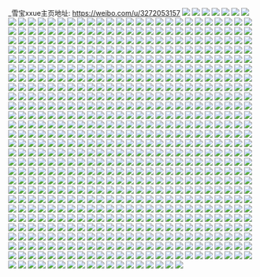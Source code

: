 _雪宝xxue主页地址: https://weibo.com/u/3272053157 
![](https://wx4.sinaimg.cn/mw2000/c30791a5ly1h94uqytn49j22c0340b2a.jpg) 
![](https://wx4.sinaimg.cn/mw2000/c30791a5ly1h94uqzfwcej22c0340e81.jpg) 
![](https://wx4.sinaimg.cn/mw2000/c30791a5ly1h94ur0p6w3j22c0340u0y.jpg) 
![](https://wx4.sinaimg.cn/mw2000/c30791a5ly1h94uqzxm3xj22c03407wh.jpg) 
![](https://wx4.sinaimg.cn/mw2000/c30791a5ly1h94uqy0wdqj22c0340u0y.jpg) 
![](https://wx4.sinaimg.cn/mw2000/c30791a5ly1h8qzaz8cfyj222m2pskjm.jpg) 
![](https://wx4.sinaimg.cn/mw2000/c30791a5ly1h8qzbc9osaj22092ztnpf.jpg) 
![](https://wx4.sinaimg.cn/mw2000/c30791a5ly1h8qzb6hbe7j21zu2yfu0z.jpg) 
![](https://wx4.sinaimg.cn/mw2000/c30791a5ly1h8qzb9iho9j21yk33z1l0.jpg) 
![](https://wx4.sinaimg.cn/mw2000/c30791a5ly1h8qzb1ferhj22352zaqv6.jpg) 
![](https://wx4.sinaimg.cn/mw2000/c30791a5ly1h8qzb37z0nj222m30zu0y.jpg) 
![](https://wx4.sinaimg.cn/mw2000/c30791a5ly1h81hujc845j216o1kw1kx.jpg) 
![](https://wx4.sinaimg.cn/mw2000/c30791a5ly1h81huzgu9qj22c03407wi.jpg) 
![](https://wx4.sinaimg.cn/mw2000/c30791a5ly1h81hv27e3cj23402c0b2a.jpg) 
![](https://wx4.sinaimg.cn/mw2000/c30791a5ly1h81hugq1sij22c02c0x6p.jpg) 
![](https://wx4.sinaimg.cn/mw2000/c30791a5ly1h6fkvyjr3mj21gl35sx6p.jpg) 
![](https://wx4.sinaimg.cn/mw2000/c30791a5ly1h6fkvz4ltuj20n00n03yx.jpg) 
![](https://wx4.sinaimg.cn/mw2000/c30791a5ly1h69zlx6tb5j20u01hcq5r.jpg) 
![](https://wx4.sinaimg.cn/mw2000/c30791a5ly1h5x5k26gq8j22c03404qp.jpg) 
![](https://wx4.sinaimg.cn/mw2000/c30791a5ly1h5x5k7e0ivj229o31o7wi.jpg) 
![](https://wx4.sinaimg.cn/mw2000/c30791a5ly1h5x5k03fkaj21tt1tt0ww.jpg) 
![](https://wx4.sinaimg.cn/mw2000/c30791a5ly1h5uu65g4vhj21sc2dsu0x.jpg) 
![](https://wx4.sinaimg.cn/mw2000/c30791a5ly1h5uu67hguoj21mt26eu0x.jpg) 
![](https://wx4.sinaimg.cn/mw2000/c30791a5ly1h5uu621odej20t50vegvx.jpg) 
![](https://wx4.sinaimg.cn/mw2000/c30791a5ly1h5uu77ygfuj22c033zhdu.jpg) 
![](https://wx4.sinaimg.cn/mw2000/c30791a5ly1h5uu7414n3j22c033z4qs.jpg) 
![](https://wx4.sinaimg.cn/mw2000/c30791a5ly1h5uu60ui4aj22c033z7wi.jpg) 
![](https://wx4.sinaimg.cn/mw2000/c30791a5ly1h5uu6sbkjij22c033x1ky.jpg) 
![](https://wx4.sinaimg.cn/mw2000/c30791a5ly1h5uu6arphij221c3171kz.jpg) 
![](https://wx4.sinaimg.cn/mw2000/c30791a5ly1h5sl3hw4ipj22c0340kjm.jpg) 
![](https://wx4.sinaimg.cn/mw2000/c30791a5ly1h5sl3epqvej20zk1begq6.jpg) 
![](https://wx4.sinaimg.cn/mw2000/c30791a5ly1h5sl3e9p7kj22c033zb2a.jpg) 
![](https://wx4.sinaimg.cn/mw2000/c30791a5ly1h5sl39gdw6j20zk1bethk.jpg) 
![](https://wx4.sinaimg.cn/mw2000/c30791a5ly1h5sl3iw08wj21r0278b29.jpg) 
![](https://wx4.sinaimg.cn/mw2000/c30791a5ly1h5mner5ifhj21hc0u04ap.jpg) 
![](https://wx4.sinaimg.cn/mw2000/c30791a5ly1h57gbs03laj20rk1czqhd.jpg) 
![](https://wx4.sinaimg.cn/mw2000/c30791a5ly1h4v05hn4gdj20vc15sgx5.jpg) 
![](https://wx4.sinaimg.cn/mw2000/c30791a5ly1h4v05h6epkj22c02c0x6p.jpg) 
![](https://wx4.sinaimg.cn/mw2000/c30791a5ly1h4v05flhvqj20xq0ti7af.jpg) 
![](https://wx4.sinaimg.cn/mw2000/c30791a5ly1h4n1z70o3uj22c0340e83.jpg) 
![](https://wx4.sinaimg.cn/mw2000/c30791a5gy1h414uhiwb3j22c033xqv6.jpg) 
![](https://wx4.sinaimg.cn/mw2000/c30791a5gy1h414urwk0aj22c033ze83.jpg) 
![](https://wx4.sinaimg.cn/mw2000/c30791a5gy1h414utl4f0j22by3407wi.jpg) 
![](https://wx4.sinaimg.cn/mw2000/c30791a5gy1h414uvfehbj22by3401kz.jpg) 
![](https://wx4.sinaimg.cn/mw2000/c30791a5gy1h414ux3y4bj22bu2q1npd.jpg) 
![](https://wx4.sinaimg.cn/mw2000/c30791a5gy1h414uy45m6j22bu2oiqv5.jpg) 
![](https://wx4.sinaimg.cn/mw2000/c30791a5gy1h40im10djlj20vc15sqjm.jpg) 
![](https://wx4.sinaimg.cn/mw2000/c30791a5gy1h40im0208gj20vc15swvt.jpg) 
![](https://wx4.sinaimg.cn/mw2000/c30791a5gy1h40im23ov9j20vc15swx9.jpg) 
![](https://wx4.sinaimg.cn/mw2000/c30791a5gy1h40im36owej20vc15snds.jpg) 
![](https://wx4.sinaimg.cn/mw2000/c30791a5gy1h3zxbtvvyej229i30oe82.jpg) 
![](https://wx4.sinaimg.cn/mw2000/c30791a5gy1h3zxbwn843j21xt2l3x6p.jpg) 
![](https://wx4.sinaimg.cn/mw2000/c30791a5gy1h3zxbzwsbsj222a2r14qq.jpg) 
![](https://wx4.sinaimg.cn/mw2000/c30791a5gy1h3zxc3wj9hj224c30s4qq.jpg) 
![](https://wx4.sinaimg.cn/mw2000/c30791a5gy1h3zxc6sg1cj22c033zu0x.jpg) 
![](https://wx4.sinaimg.cn/mw2000/c30791a5gy1h3zxbohr2qj21ya2zdqv5.jpg) 
![](https://wx4.sinaimg.cn/mw2000/c30791a5gy1h3zxca4ru3j21v92q6npd.jpg) 
![](https://wx4.sinaimg.cn/mw2000/c30791a5ly1h3ntc7n5tzj20tz1cj79n.jpg) 
![](https://wx4.sinaimg.cn/mw2000/c30791a5ly1h3em2pwtu0j22c02c01ky.jpg) 
![](https://wx4.sinaimg.cn/mw2000/c30791a5ly1h3em2ooqecj2278278kjl.jpg) 
![](https://wx4.sinaimg.cn/mw2000/c30791a5ly1h3em2a5pwcj22c02c0hdu.jpg) 
![](https://wx4.sinaimg.cn/mw2000/c30791a5ly1h3em26myitj22c033zu0z.jpg) 
![](https://wx4.sinaimg.cn/mw2000/c30791a5ly1h3em2efrskj22c03407wk.jpg) 
![](https://wx4.sinaimg.cn/mw2000/c30791a5ly1h3em2ip9fpj22c03401l0.jpg) 
![](https://wx4.sinaimg.cn/mw2000/c30791a5ly1h3em2n7v67j22c033zu0y.jpg) 
![](https://wx4.sinaimg.cn/mw2000/c30791a5ly1h390vz0cjej22c033ynpf.jpg) 
![](https://wx4.sinaimg.cn/mw2000/c30791a5ly1h390vrrrl6j22c033zb29.jpg) 
![](https://wx4.sinaimg.cn/mw2000/c30791a5ly1h390vsiex3j22c033z7wh.jpg) 
![](https://wx4.sinaimg.cn/mw2000/c30791a5ly1h390vr30voj21z42w67wh.jpg) 
![](https://wx4.sinaimg.cn/mw2000/c30791a5ly1h390vogywzj22c033z7wh.jpg) 
![](https://wx4.sinaimg.cn/mw2000/c30791a5ly1h390vq1y8wj22c033ze82.jpg) 
![](https://wx4.sinaimg.cn/mw2000/c30791a5ly1h390w0yf5qj22c02c0u0x.jpg) 
![](https://wx4.sinaimg.cn/mw2000/c30791a5ly1h2ihgu30saj21sc2dsu0x.jpg) 
![](https://wx4.sinaimg.cn/mw2000/c30791a5ly1h2ihgqxyqjj21qu2bsu0x.jpg) 
![](https://wx4.sinaimg.cn/mw2000/c30791a5ly1h2ihgkc4dyj20qg0qg0wf.jpg) 
![](https://wx4.sinaimg.cn/mw2000/c30791a5ly1h2hfscwjg2j223u35r1ky.jpg) 
![](https://wx4.sinaimg.cn/mw2000/c30791a5ly1h2hfsidntjj223u35rqv5.jpg) 
![](https://wx4.sinaimg.cn/mw2000/c30791a5ly1h2hfsfw3dzj223u35r7wi.jpg) 
![](https://wx4.sinaimg.cn/mw2000/c30791a5ly1h2hfsk5b6hj23344mo000.jpg) 
![](https://wx4.sinaimg.cn/mw2000/c30791a5ly1h2hfsl880bj2334334npd.jpg) 
![](https://wx4.sinaimg.cn/mw2000/c30791a5ly1h27s0udbotj20k00zkn2r.jpg) 
![](https://wx4.sinaimg.cn/mw2000/c30791a5ly1h27s0uv67uj20mg0dk412.jpg) 
![](https://wx4.sinaimg.cn/mw2000/c30791a5ly1h1juy3if1fj22c0340kjl.jpg) 
![](https://wx4.sinaimg.cn/mw2000/c30791a5ly1h1juy4e5laj22c033z7wi.jpg) 
![](https://wx4.sinaimg.cn/mw2000/c30791a5ly1h1juy2i4jnj22032037wi.jpg) 
![](https://wx4.sinaimg.cn/mw2000/c30791a5ly1h1juy5rfkzj22pg213kjn.jpg) 
![](https://wx4.sinaimg.cn/mw2000/c30791a5ly1h1juy6bt98j20lj0sgafy.jpg) 
![](https://wx4.sinaimg.cn/mw2000/c30791a5ly1h0asazi32zj22c033y4qs.jpg) 
![](https://wx4.sinaimg.cn/mw2000/c30791a5ly1h0as82p3srj22c033zkjo.jpg) 
![](https://wx4.sinaimg.cn/mw2000/c30791a5ly1h0asacpdvhj22c033znpf.jpg) 
![](https://wx4.sinaimg.cn/mw2000/c30791a5ly1h0as8l5c2xj22c033z4qs.jpg) 
![](https://wx4.sinaimg.cn/mw2000/c30791a5ly1h0asanaefdj22c033zkjn.jpg) 
![](https://wx4.sinaimg.cn/mw2000/c30791a5ly1h0as8xfv20j22c033zqv6.jpg) 
![](https://wx4.sinaimg.cn/mw2000/c30791a5ly1h0as99tiysj22c0340kjm.jpg) 
![](https://wx4.sinaimg.cn/mw2000/c30791a5ly1h0asa0aoczj226g31ekjn.jpg) 
![](https://wx4.sinaimg.cn/mw2000/c30791a5ly1h0as9nnk71j22c033z1l0.jpg) 
![](https://wx4.sinaimg.cn/mw2000/c30791a5ly1gzgv26g77rj21kw1z4e81.jpg) 
![](https://wx4.sinaimg.cn/mw2000/c30791a5ly1gzgv2eo90gj22c03404qp.jpg) 
![](https://wx4.sinaimg.cn/mw2000/c30791a5ly1gzgv28ib5yj22c0340npd.jpg) 
![](https://wx4.sinaimg.cn/mw2000/c30791a5ly1gzgv2b10edj22c02c0axa.jpg) 
![](https://wx4.sinaimg.cn/mw2000/c30791a5ly1gzgv244puyj22c02c0h9d.jpg) 
![](https://wx4.sinaimg.cn/mw2000/c30791a5ly1gzgv2brwkkj20vc0vcah1.jpg) 
![](https://wx4.sinaimg.cn/mw2000/c30791a5ly1gzccizsmwbj20vc15sqen.jpg) 
![](https://wx4.sinaimg.cn/mw2000/c30791a5ly1gzccj00hjfj20vc15sgwk.jpg) 
![](https://wx4.sinaimg.cn/mw2000/c30791a5ly1gzccj09qdhj20vc15s14r.jpg) 
![](https://wx4.sinaimg.cn/mw2000/c30791a5ly1gzcciw4rsfj20vc15sgy0.jpg) 
![](https://wx4.sinaimg.cn/mw2000/c30791a5ly1gzccj0h4tyj20vc15samd.jpg) 
![](https://wx4.sinaimg.cn/mw2000/c30791a5ly1gzccj0p9dij20vc15s7hd.jpg) 
![](https://wx4.sinaimg.cn/mw2000/c30791a5ly1gzccj0zq4hj20vc15sk66.jpg) 
![](https://wx4.sinaimg.cn/mw2000/c30791a5ly1gzccj1fswbj20vc15s4cr.jpg) 
![](https://wx4.sinaimg.cn/mw2000/c30791a5ly1gzccj1ochrj20vc15sqf3.jpg) 
![](https://wx4.sinaimg.cn/mw2000/c30791a5ly1gzccj1vvirj20vc15sgyf.jpg) 
![](https://wx4.sinaimg.cn/mw2000/c30791a5ly1gzb0vhqp93j20u0190thb.jpg) 
![](https://wx4.sinaimg.cn/mw2000/c30791a5ly1gzb0vi3niaj20u0190wn9.jpg) 
![](https://wx4.sinaimg.cn/mw2000/c30791a5ly1gzb0vibi43j20u0190gvb.jpg) 
![](https://wx4.sinaimg.cn/mw2000/c30791a5ly1gzb0vijhpij20m80xcdm1.jpg) 
![](https://wx4.sinaimg.cn/mw2000/c30791a5ly1gzb0vfqdidj21vw2ii1ky.jpg) 
![](https://wx4.sinaimg.cn/mw2000/c30791a5ly1gzb0vf6xitj21mc17rnml.jpg) 
![](https://wx4.sinaimg.cn/mw2000/c30791a5ly1gzb0vh7cinj20xc0m877j.jpg) 
![](https://wx4.sinaimg.cn/mw2000/c30791a5ly1gzb0vhgddpj21900u0dmb.jpg) 
![](https://wx4.sinaimg.cn/mw2000/c30791a5ly1gzb0vaseo9j20u01900zb.jpg) 
![](https://wx4.sinaimg.cn/mw2000/c30791a5ly1gzb0vg0xkij21900u0k54.jpg) 
![](https://wx4.sinaimg.cn/mw2000/c30791a5ly1gzb0vg81p6j20m80xcq6b.jpg) 
![](https://wx4.sinaimg.cn/mw2000/c30791a5ly1gzb0vgeegej20m80xctbw.jpg) 
![](https://wx4.sinaimg.cn/mw2000/c30791a5ly1gzb0vgwosvj21900u0thz.jpg) 
![](https://wx4.sinaimg.cn/mw2000/c30791a5ly1gz4qhq59crj20n01d44ly.jpg) 
![](https://wx4.sinaimg.cn/mw2000/c30791a5ly1gyx6gl452yj21hc0u0gw3.jpg) 
![](https://wx4.sinaimg.cn/mw2000/c30791a5ly1gyx6gkl75fj20xp17lqbg.jpg) 
![](https://wx4.sinaimg.cn/mw2000/c30791a5ly1gxxk8ijvg9j22c03401ky.jpg) 
![](https://wx4.sinaimg.cn/mw2000/c30791a5ly1gxxk8jyh49j22c0340npd.jpg) 
![](https://wx4.sinaimg.cn/mw2000/c30791a5ly1gxxk8gxlg9j20vc15swv8.jpg) 
![](https://wx4.sinaimg.cn/mw2000/c30791a5ly1gxxk8p430qj22c02c0hdu.jpg) 
![](https://wx4.sinaimg.cn/mw2000/c30791a5ly1gxp1myd71ij22c0340kjm.jpg) 
![](https://wx4.sinaimg.cn/mw2000/c30791a5ly1gxp1mz0xcoj20se0sfjvx.jpg) 
![](https://wx4.sinaimg.cn/mw2000/c30791a5ly1gxp1n33x7ej23402c0u0y.jpg) 
![](https://wx4.sinaimg.cn/mw2000/c30791a5ly1gxp1n6s6iij23402c0qv6.jpg) 
![](https://wx4.sinaimg.cn/mw2000/c30791a5ly1gxp1nie94uj20xp13tqnb.jpg) 
![](https://wx4.sinaimg.cn/mw2000/c30791a5ly1gxp1nboojgj23402c0kjn.jpg) 
![](https://wx4.sinaimg.cn/mw2000/c30791a5ly1gxp1netzbij22c03404qq.jpg) 
![](https://wx4.sinaimg.cn/mw2000/c30791a5ly1gxk6ndxoh9j223u35s4qq.jpg) 
![](https://wx4.sinaimg.cn/mw2000/c30791a5ly1gxk6nn9au0j22c0340qv6.jpg) 
![](https://wx4.sinaimg.cn/mw2000/c30791a5ly1gxk6ntq3dgj22c0340npe.jpg) 
![](https://wx4.sinaimg.cn/mw2000/c30791a5ly1gxk6nv2oglj20ml12wwn5.jpg) 
![](https://wx4.sinaimg.cn/mw2000/c30791a5ly1gxa7zaocpuj228w268qv7.jpg) 
![](https://wx4.sinaimg.cn/mw2000/c30791a5ly1gxa7zcf4ifj22c02ryu0y.jpg) 
![](https://wx4.sinaimg.cn/mw2000/c30791a5ly1gxa7zdvo10j21sc2dsqv6.jpg) 
![](https://wx4.sinaimg.cn/mw2000/c30791a5ly1gxa7wyl65sj21xc2kg1kz.jpg) 
![](https://wx4.sinaimg.cn/mw2000/c30791a5ly1gxa7zh760dj22c0340kjn.jpg) 
![](https://wx4.sinaimg.cn/mw2000/c30791a5ly1gxa7xvdtv4j22c0340qv6.jpg) 
![](https://wx4.sinaimg.cn/mw2000/c30791a5ly1gxa7ziyvicj22c02s0e83.jpg) 
![](https://wx4.sinaimg.cn/mw2000/c30791a5ly1gxa7z80mp9j22c0340u10.jpg) 
![](https://wx4.sinaimg.cn/mw2000/c30791a5ly1gx6jxg097ej20n0050my4.jpg) 
![](https://wx4.sinaimg.cn/mw2000/c30791a5ly1gx58hdvv3hj22c02c0qv6.jpg) 
![](https://wx4.sinaimg.cn/mw2000/c30791a5ly1gx58hgy6mmj22c03407wk.jpg) 
![](https://wx4.sinaimg.cn/mw2000/c30791a5ly1gwx0ot9vamj22c02c0kjm.jpg) 
![](https://wx4.sinaimg.cn/mw2000/c30791a5ly1gwx0onr71yj20vc15s7wh.jpg) 
![](https://wx4.sinaimg.cn/mw2000/c30791a5ly1gwu29kj09mj22c03404qu.jpg) 
![](https://wx4.sinaimg.cn/mw2000/c30791a5ly1gwu29pcm4hj229o30wu0x.jpg) 
![](https://wx4.sinaimg.cn/mw2000/c30791a5ly1gwu29m5ohzj21v62je7wh.jpg) 
![](https://wx4.sinaimg.cn/mw2000/c30791a5ly1gwu29f8tvxj21qr2kwb2a.jpg) 
![](https://wx4.sinaimg.cn/mw2000/c30791a5ly1gwocq5gofmj222p22p4qq.jpg) 
![](https://wx4.sinaimg.cn/mw2000/c30791a5ly1gwocqcmb37j227b27b4qq.jpg) 
![](https://wx4.sinaimg.cn/mw2000/c30791a5ly1gwehhv6u9vj23402c0npe.jpg) 
![](https://wx4.sinaimg.cn/mw2000/c30791a5ly1gwehhse2bej215o1qiaud.jpg) 
![](https://wx4.sinaimg.cn/mw2000/c30791a5ly1gwehhtdjmuj21mc17re81.jpg) 
![](https://wx4.sinaimg.cn/mw2000/c30791a5ly1gwehlpul80j20qf0gqgp2.jpg) 
![](https://wx4.sinaimg.cn/mw2000/c30791a5ly1gwehhyxpboj22c0340b2a.jpg) 
![](https://wx4.sinaimg.cn/mw2000/c30791a5ly1gwehhx5e59j23402c0hdu.jpg) 
![](https://wx4.sinaimg.cn/mw2000/c30791a5ly1gwehi1awgoj23402c07wj.jpg) 
![](https://wx4.sinaimg.cn/mw2000/c30791a5ly1gwehlah0yhj20u20pvn6j.jpg) 
![](https://wx4.sinaimg.cn/mw2000/c30791a5ly1gwehhr4i7ej215o1qiazi.jpg) 
![](https://wx4.sinaimg.cn/mw2000/c30791a5ly1gw170phyupj22c0340hdv.jpg) 
![](https://wx4.sinaimg.cn/mw2000/c30791a5ly1gw170nh9ynj22c0340qv7.jpg) 
![](https://wx4.sinaimg.cn/mw2000/c30791a5ly1gvyy8w6qmbj22c02c04qp.jpg) 
![](https://wx4.sinaimg.cn/mw2000/c30791a5ly1gvyy8v0hkjj22c02c0e82.jpg) 
![](https://wx4.sinaimg.cn/mw2000/c30791a5ly1gvyy8t75vpj20n00y1n39.jpg) 
![](https://wx4.sinaimg.cn/mw2000/c30791a5ly1gvyy8sp7b3j22c02ah4qq.jpg) 
![](https://wx4.sinaimg.cn/mw2000/c30791a5ly1gvyy95f75xj22c02c0npe.jpg) 
![](https://wx4.sinaimg.cn/mw2000/c30791a5ly1gvyy99fsbwj22322w0npe.jpg) 
![](https://wx4.sinaimg.cn/mw2000/c30791a5ly1gvyy8zlqt5j22c02c0hdu.jpg) 
![](https://wx4.sinaimg.cn/mw2000/c30791a5ly1gvyy9dg6zmj22c02c0npe.jpg) 
![](https://wx4.sinaimg.cn/mw2000/c30791a5ly1gvyy97g8kmj22c02c0hdu.jpg) 
![](https://wx4.sinaimg.cn/mw2000/003zrcuVly1gvieu0piwcj63402c0e8402.jpg) 
![](https://wx4.sinaimg.cn/mw2000/003zrcuVly1gvieu5c4opj61kz35se8202.jpg) 
![](https://wx4.sinaimg.cn/mw2000/003zrcuVly1gvieu6h7ouj60mz11ln5102.jpg) 
![](https://wx4.sinaimg.cn/mw2000/003zrcuVly1gvieubfgbdj63402c0b2c02.jpg) 
![](https://wx4.sinaimg.cn/mw2000/003zrcuVly1gvietv7aalj62c0340kjm02.jpg) 
![](https://wx4.sinaimg.cn/mw2000/003zrcuVly1gvieue4a16j63402c0npf02.jpg) 
![](https://wx4.sinaimg.cn/mw2000/003zrcuVly1gv5xnf1i1bj62c0340kjn02.jpg) 
![](https://wx4.sinaimg.cn/mw2000/003zrcuVly1gv5xn094c2j62c0340npf02.jpg) 
![](https://wx4.sinaimg.cn/mw2000/c30791a5ly1gv5xnaa9usj22c033zx6r.jpg) 
![](https://wx4.sinaimg.cn/mw2000/c30791a5ly1gv5xn5wy0dj225w2we7wj.jpg) 
![](https://wx4.sinaimg.cn/mw2000/c30791a5ly1gv5xncv7o6j22c03404qr.jpg) 
![](https://wx4.sinaimg.cn/mw2000/003zrcuVly1gv5xmwwea9j62c033zb2b02.jpg) 
![](https://wx4.sinaimg.cn/mw2000/003zrcuVly1gv5xn7zhxmj62c0340e8302.jpg) 
![](https://wx4.sinaimg.cn/mw2000/003zrcuVly1gupnn8spnzj63402c0hdu02.jpg) 
![](https://wx4.sinaimg.cn/mw2000/003zrcuVly1gupnn9cnjbj60n00iun0702.jpg) 
![](https://wx4.sinaimg.cn/mw2000/003zrcuVly1gupnn4nygyj62c0340hdv02.jpg) 
![](https://wx4.sinaimg.cn/mw2000/003zrcuVly1guo7ue3t87j62c0340hdu02.jpg) 
![](https://wx4.sinaimg.cn/mw2000/003zrcuVly1guo7uco6imj61uv2h5x6p02.jpg) 
![](https://wx4.sinaimg.cn/mw2000/003zrcuVly1gugaexzpy1j62o01twqv802.jpg) 
![](https://wx4.sinaimg.cn/mw2000/003zrcuVly1gugafpqd34j62c033ye8302.jpg) 
![](https://wx4.sinaimg.cn/mw2000/003zrcuVly1gugafdgpgwj62c033yhdv02.jpg) 
![](https://wx4.sinaimg.cn/mw2000/c30791a5ly1gu6oie7v7sj22c0340u10.jpg) 
![](https://wx4.sinaimg.cn/mw2000/c30791a5ly1gu6oi9w4vrj23402bynpe.jpg) 
![](https://wx4.sinaimg.cn/mw2000/c30791a5ly1gu6oibtr71j23402bykjm.jpg) 
![](https://wx4.sinaimg.cn/mw2000/c30791a5ly1gu6oib17z6j234033ykjn.jpg) 
![](https://wx4.sinaimg.cn/mw2000/c30791a5ly1gu3tf3uvwvj22c0340qv6.jpg) 
![](https://wx4.sinaimg.cn/mw2000/c30791a5ly1gu3tf2lyb4j22c0340qv7.jpg) 
![](https://wx4.sinaimg.cn/mw2000/c30791a5ly1gu3tf15e4kj22c0340npg.jpg) 
![](https://wx4.sinaimg.cn/mw2000/c30791a5ly1gu1kpniq15j22c0340kjn.jpg) 
![](https://wx4.sinaimg.cn/mw2000/c30791a5ly1gu1kprow2tj21sc2ds4qr.jpg) 
![](https://wx4.sinaimg.cn/mw2000/c30791a5ly1gu1kpt8xskj21sc2ds1kz.jpg) 
![](https://wx4.sinaimg.cn/mw2000/c30791a5ly1gu1kppjaimj22c02c0qv6.jpg) 
![](https://wx4.sinaimg.cn/mw2000/c30791a5ly1gty120clo5j22c0340e82.jpg) 
![](https://wx4.sinaimg.cn/mw2000/c30791a5ly1gty11yjvezj22c033zu0z.jpg) 
![](https://wx4.sinaimg.cn/mw2000/c30791a5ly1gty11t2h8nj22c03401ky.jpg) 
![](https://wx4.sinaimg.cn/mw2000/c30791a5ly1gty11zgwn9j22952lykjm.jpg) 
![](https://wx4.sinaimg.cn/mw2000/c30791a5ly1gty11ty8u0j21m12lkx6p.jpg) 
![](https://wx4.sinaimg.cn/mw2000/c30791a5ly1gty11wdqo7j215o2sshdt.jpg) 
![](https://wx4.sinaimg.cn/mw2000/c30791a5ly1gty11vhhcmj20xc4xs4qs.jpg) 
![](https://wx4.sinaimg.cn/mw2000/c30791a5ly1gttiim9gn6j224n2p3u0z.jpg) 
![](https://wx4.sinaimg.cn/mw2000/c30791a5ly1gttiiis3kgj23403407wi.jpg) 
![](https://wx4.sinaimg.cn/mw2000/c30791a5ly1gttiik6q7ij21vq2n64qr.jpg) 
![](https://wx4.sinaimg.cn/mw2000/c30791a5ly1gttiihe4mwj223d31ekjm.jpg) 
![](https://wx4.sinaimg.cn/mw2000/c30791a5ly1gttiibqx2tj20u0190wgk.jpg) 
![](https://wx4.sinaimg.cn/mw2000/c30791a5ly1gttiig0u1qj223w329npe.jpg) 
![](https://wx4.sinaimg.cn/mw2000/c30791a5ly1gttiicfn9kj22ic1vrb2a.jpg) 
![](https://wx4.sinaimg.cn/mw2000/c30791a5ly1gttiiekdiyj23402c0qv8.jpg) 
![](https://wx4.sinaimg.cn/mw2000/c30791a5ly1gtm8ickpfej22c02c0qv5.jpg) 
![](https://wx4.sinaimg.cn/mw2000/c30791a5ly1gtm8wd0xc7j22c02vl4mx.jpg) 
![](https://wx4.sinaimg.cn/mw2000/c30791a5ly1gtm8irtbm4j21sc2dsx6q.jpg) 
![](https://wx4.sinaimg.cn/mw2000/c30791a5ly1gtm8izqo2bj21sc2dsqv6.jpg) 
![](https://wx4.sinaimg.cn/mw2000/c30791a5ly1gtm8jgpoupj22c030vu11.jpg) 
![](https://wx4.sinaimg.cn/mw2000/c30791a5ly1gtm8wfa7eoj22c0340hdx.jpg) 
![](https://wx4.sinaimg.cn/mw2000/c30791a5ly1gtm8jbgo0gj22c0340hdx.jpg) 
![](https://wx4.sinaimg.cn/mw2000/c30791a5ly1gtm8j6cytyj22c0340e85.jpg) 
![](https://wx4.sinaimg.cn/mw2000/c30791a5ly1gtfguwn0iaj22c027g7wi.jpg) 
![](https://wx4.sinaimg.cn/mw2000/c30791a5ly1gtfgup9cjwj20k00zkaj3.jpg) 
![](https://wx4.sinaimg.cn/mw2000/c30791a5ly1gtfguvl3e0j22c02c0npe.jpg) 
![](https://wx4.sinaimg.cn/mw2000/c30791a5ly1gtfguy4k2gj22c0340u0z.jpg) 
![](https://wx4.sinaimg.cn/mw2000/c30791a5ly1gtfgutwyayj20k00zk48f.jpg) 
![](https://wx4.sinaimg.cn/mw2000/c30791a5ly1gtfguzvo0nj22c03401ky.jpg) 
![](https://wx4.sinaimg.cn/mw2000/c30791a5ly1gtfgurd22mj22c033zqv6.jpg) 
![](https://wx4.sinaimg.cn/mw2000/c30791a5ly1gtfguowvnuj22c03407wk.jpg) 
![](https://wx4.sinaimg.cn/mw2000/c30791a5ly1gtfgutguyqj22c033zu0y.jpg) 
![](https://wx4.sinaimg.cn/mw2000/c30791a5ly1gt3ty3ztefj22152p47wi.jpg) 
![](https://wx4.sinaimg.cn/mw2000/c30791a5ly1gt3ty2fi80j22c0340npf.jpg) 
![](https://wx4.sinaimg.cn/mw2000/c30791a5ly1gt3ty4wcwvj21rc2p3kjl.jpg) 
![](https://wx4.sinaimg.cn/mw2000/c30791a5ly1gsgux8pa50j22p31vhe81.jpg) 
![](https://wx4.sinaimg.cn/mw2000/c30791a5ly1gsgux5zhghj22c0340qv6.jpg) 
![](https://wx4.sinaimg.cn/mw2000/c30791a5ly1gsguymgstpj20mi0u07u6.jpg) 
![](https://wx4.sinaimg.cn/mw2000/c30791a5ly1gsguxavf3lj22c0340npd.jpg) 
![](https://wx4.sinaimg.cn/mw2000/c30791a5ly1gsguxdwbk3j23402c0b2b.jpg) 
![](https://wx4.sinaimg.cn/mw2000/c30791a5ly1gsguxf831ij22c0340b2a.jpg) 
![](https://wx4.sinaimg.cn/mw2000/c30791a5ly1gsguxfup5gj20rw1dktm6.jpg) 
![](https://wx4.sinaimg.cn/mw2000/c30791a5ly1gsguxgfyidj23402c0kjl.jpg) 
![](https://wx4.sinaimg.cn/mw2000/c30791a5ly1gsguxh8c2dj23402c0x6p.jpg) 
![](https://wx4.sinaimg.cn/mw2000/c30791a5ly1gsguxhr2brj20vc15sqjl.jpg) 
![](https://wx4.sinaimg.cn/mw2000/c30791a5ly1gs7etn3ixaj20vc15sdv2.jpg) 
![](https://wx4.sinaimg.cn/mw2000/c30791a5ly1gs7etmng9nj20uw15sn9t.jpg) 
![](https://wx4.sinaimg.cn/mw2000/c30791a5ly1gs7etocvm5j23402c0qv5.jpg) 
![](https://wx4.sinaimg.cn/mw2000/c30791a5ly1gs7etpbkuwj22na1ts4qp.jpg) 
![](https://wx4.sinaimg.cn/mw2000/c30791a5ly1gri3c3y099j23402c0hdt.jpg) 
![](https://wx4.sinaimg.cn/mw2000/c30791a5ly1gri3c4pqjkj23402c0qv5.jpg) 
![](https://wx4.sinaimg.cn/mw2000/c30791a5ly1gri3c6g7cvj23402c0u0x.jpg) 
![](https://wx4.sinaimg.cn/mw2000/c30791a5ly1gri3c11hmuj22c033yqv6.jpg) 
![](https://wx4.sinaimg.cn/mw2000/c30791a5ly1gri3c5iapfj23402c0b2a.jpg) 
![](https://wx4.sinaimg.cn/mw2000/c30791a5ly1gri3c2qxlej22c03407wq.jpg) 
![](https://wx4.sinaimg.cn/mw2000/c30791a5ly1gr9phthx49j21s035s7wp.jpg) 
![](https://wx4.sinaimg.cn/mw2000/c30791a5ly1gr9pi3g3bzj22c02c0x6y.jpg) 
![](https://wx4.sinaimg.cn/mw2000/c30791a5ly1gr9phyg3b0j21uh2c0u12.jpg) 
![](https://wx4.sinaimg.cn/mw2000/c30791a5ly1gr9phv73foj20vc15s7wi.jpg) 
![](https://wx4.sinaimg.cn/mw2000/c30791a5ly1gqtix6a9b2j22c0340qv6.jpg) 
![](https://wx4.sinaimg.cn/mw2000/c30791a5ly1gqp0cdrx0ij20n00lqjx4.jpg) 
![](https://wx4.sinaimg.cn/mw2000/c30791a5ly1gqp0cd44jnj24mo3347wj.jpg) 
![](https://wx4.sinaimg.cn/mw2000/c30791a5ly1gqfu39hg70j22c0340u0z.jpg) 
![](https://wx4.sinaimg.cn/mw2000/c30791a5ly1gqfu38d8k4j22c03404qr.jpg) 
![](https://wx4.sinaimg.cn/mw2000/c30791a5ly1gqfu30feejj2340251hdw.jpg) 
![](https://wx4.sinaimg.cn/mw2000/c30791a5ly1gqfu35ndxyj22c03407wm.jpg) 
![](https://wx4.sinaimg.cn/mw2000/c30791a5ly1gqfu335bumj22c03407wl.jpg) 
![](https://wx4.sinaimg.cn/mw2000/c30791a5ly1gqfu31sti6j22472zm4qs.jpg) 
![](https://wx4.sinaimg.cn/mw2000/c30791a5ly1gqfu370bztj22c03401kz.jpg) 
![](https://wx4.sinaimg.cn/mw2000/c30791a5ly1gqfu2ysm1vj22c03401kz.jpg) 
![](https://wx4.sinaimg.cn/mw2000/c30791a5ly1gqfu2z8smrj20bm09omy7.jpg) 
![](https://wx4.sinaimg.cn/mw2000/c30791a5ly1gq32oeb1n7j22c0340b29.jpg) 
![](https://wx4.sinaimg.cn/mw2000/c30791a5ly1gq32obypsej20n00s27bp.jpg) 
![](https://wx4.sinaimg.cn/mw2000/c30791a5ly1gq32ocs6xpj20vc15s4oa.jpg) 
![](https://wx4.sinaimg.cn/mw2000/c30791a5ly1gpkgaguuszj20mi0p17iy.jpg) 
![](https://wx4.sinaimg.cn/mw2000/c30791a5ly1gp80xvs9cij22172l1x6q.jpg) 
![](https://wx4.sinaimg.cn/mw2000/c30791a5ly1gp80xgd4gbj20n01bxnb5.jpg) 
![](https://wx4.sinaimg.cn/mw2000/c30791a5ly1gp80xpwpqnj22c03404qq.jpg) 
![](https://wx4.sinaimg.cn/mw2000/c30791a5ly1gp80xls7qsj22c03401l7.jpg) 
![](https://wx4.sinaimg.cn/mw2000/c30791a5ly1gp80xfsipyj20n01pcnke.jpg) 
![](https://wx4.sinaimg.cn/mw2000/c30791a5ly1gp80xskzw9j23402c07wi.jpg) 
![](https://wx4.sinaimg.cn/mw2000/c30791a5ly1gp80xnynn2j221o2uy1ky.jpg) 
![](https://wx4.sinaimg.cn/mw2000/c30791a5ly1gp80xzhj8nj222m30lhdv.jpg) 
![](https://wx4.sinaimg.cn/mw2000/c30791a5ly1gp80xeeq0zj21s62nphdt.jpg) 
![](https://wx4.sinaimg.cn/mw2000/c30791a5ly1gojcf04fadj20v90vc42h.jpg) 
![](https://wx4.sinaimg.cn/mw2000/c30791a5ly1gojcf4gaggj22c0340qv6.jpg) 
![](https://wx4.sinaimg.cn/mw2000/c30791a5ly1gojcfd8m51j20vc15stx9.jpg) 
![](https://wx4.sinaimg.cn/mw2000/c30791a5ly1gojcf9s438j22c033ynpf.jpg) 
![](https://wx4.sinaimg.cn/mw2000/c30791a5ly1gojcezlzdrj20vc15sqmk.jpg) 
![](https://wx4.sinaimg.cn/mw2000/c30791a5ly1gojcfb72j8j20n00yiwud.jpg) 
![](https://wx4.sinaimg.cn/mw2000/c30791a5ly1go6tiitjj0j22c033ye84.jpg) 
![](https://wx4.sinaimg.cn/mw2000/c30791a5ly1go6tio0gcrj23402byx6r.jpg) 
![](https://wx4.sinaimg.cn/mw2000/c30791a5ly1go6tiriwh6j234033y4qt.jpg) 
![](https://wx4.sinaimg.cn/mw2000/c30791a5ly1go6tit4fwnj217q1mc16d.jpg) 
![](https://wx4.sinaimg.cn/mw2000/c30791a5ly1go6tiv63hlj21mc17rqmw.jpg) 
![](https://wx4.sinaimg.cn/mw2000/c30791a5ly1go6tisoph9j217q1nj4qp.jpg) 
![](https://wx4.sinaimg.cn/mw2000/c30791a5ly1go6ticy4xsj23402byx6r.jpg) 
![](https://wx4.sinaimg.cn/mw2000/c30791a5ly1go6tifop4wj234033y7wk.jpg) 
![](https://wx4.sinaimg.cn/mw2000/c30791a5ly1go6tiljl9yj234033ynph.jpg) 
![](https://wx4.sinaimg.cn/mw2000/c30791a5ly1gnt3e0llirj20n04p3b2a.jpg) 
![](https://wx4.sinaimg.cn/mw2000/c30791a5ly1gnt3e01ln3j20n02ukb1t.jpg) 
![](https://wx4.sinaimg.cn/mw2000/c30791a5ly1gnt3dzoipij20n00yjaik.jpg) 
![](https://wx4.sinaimg.cn/mw2000/c30791a5ly1gnt3dz6y21j20n01pc1kx.jpg) 
![](https://wx4.sinaimg.cn/mw2000/c30791a5ly1gnt3e14i6jj20vc15sayp.jpg) 
![](https://wx4.sinaimg.cn/mw2000/c30791a5ly1gnt3e1h12cj20vc15skha.jpg) 
![](https://wx4.sinaimg.cn/mw2000/c30791a5ly1gnglfj9xm9j22c02c0npe.jpg) 
![](https://wx4.sinaimg.cn/mw2000/c30791a5ly1gnglfke7fsj22c02c0x6q.jpg) 
![](https://wx4.sinaimg.cn/mw2000/c30791a5ly1gnglflawq8j22yo1z3x6p.jpg) 
![](https://wx4.sinaimg.cn/mw2000/c30791a5ly1gnglfn85iqj224w2uj1ds.jpg) 
![](https://wx4.sinaimg.cn/mw2000/c30791a5ly1gnglfm5ixqj21wv2c0tme.jpg) 
![](https://wx4.sinaimg.cn/mw2000/c30791a5ly1gnglfi9cvpj234033yx6s.jpg) 
![](https://wx4.sinaimg.cn/mw2000/c30791a5ly1gnbr0rh2nej22c0340b2b.jpg) 
![](https://wx4.sinaimg.cn/mw2000/c30791a5ly1gnbr0z4lnlj22c03407wl.jpg) 
![](https://wx4.sinaimg.cn/mw2000/c30791a5ly1gnbr0spn8rj23402c04qr.jpg) 
![](https://wx4.sinaimg.cn/mw2000/c30791a5ly1gnbr0q4xdlj22c0340b2c.jpg) 
![](https://wx4.sinaimg.cn/mw2000/c30791a5ly1gnbr0u9hzmj22c0340qv5.jpg) 
![](https://wx4.sinaimg.cn/mw2000/c30791a5ly1gnbr0vlz9nj22c03404qs.jpg) 
![](https://wx4.sinaimg.cn/mw2000/c30791a5ly1gnbr0xip6fj22c0340hdx.jpg) 
![](https://wx4.sinaimg.cn/mw2000/c30791a5ly1gnbr0zt73jj21140vcap0.jpg) 
![](https://wx4.sinaimg.cn/mw2000/c30791a5ly1gnbr0tdkgvj215s0vcqld.jpg) 
![](https://wx4.sinaimg.cn/mw2000/c30791a5ly1gnak8owpkbj22c0340e84.jpg) 
![](https://wx4.sinaimg.cn/mw2000/c30791a5ly1gnak8yzyztj22c0277x6q.jpg) 
![](https://wx4.sinaimg.cn/mw2000/c30791a5ly1gnak8t2xa3j22c0340npe.jpg) 
![](https://wx4.sinaimg.cn/mw2000/c30791a5ly1gnakmrtxo7j22c0340b2a.jpg) 
![](https://wx4.sinaimg.cn/mw2000/c30791a5ly1gnakn4o1g8j217q1mcx3m.jpg) 
![](https://wx4.sinaimg.cn/mw2000/c30791a5ly1gnakn83jzkj22c0340hdu.jpg) 
![](https://wx4.sinaimg.cn/mw2000/c30791a5ly1gnakncudxvj21x72wc4qs.jpg) 
![](https://wx4.sinaimg.cn/mw2000/c30791a5ly1gnaknf3xp5j22c02y11kx.jpg) 
![](https://wx4.sinaimg.cn/mw2000/c30791a5ly1gnak8er77qj22c03401kx.jpg) 
![](https://wx4.sinaimg.cn/mw2000/c30791a5ly1gmxwq1xpcmj20u014077i.jpg) 
![](https://wx4.sinaimg.cn/mw2000/c30791a5ly1gmxwq0qskij21o02abhdt.jpg) 
![](https://wx4.sinaimg.cn/mw2000/c30791a5ly1gmxwpyk6c8j23402c0npd.jpg) 
![](https://wx4.sinaimg.cn/mw2000/c30791a5ly1gmxwq3tzjnj22c0340hdt.jpg) 
![](https://wx4.sinaimg.cn/mw2000/c30791a5ly1gmqtnig05hj23402c0kjl.jpg) 
![](https://wx4.sinaimg.cn/mw2000/c30791a5ly1gmqtnlyyf6j22c02c0npe.jpg) 
![](https://wx4.sinaimg.cn/mw2000/c30791a5ly1gmqtnncf8mj215s0vcx3l.jpg) 
![](https://wx4.sinaimg.cn/mw2000/c30791a5ly1gmqtngi2usj22c0340x6p.jpg) 
![](https://wx4.sinaimg.cn/mw2000/c30791a5ly1gm9h7yn6wyj22c02x2hdt.jpg) 
![](https://wx4.sinaimg.cn/mw2000/c30791a5ly1gm9h80j0ljj22c0340b2a.jpg) 
![](https://wx4.sinaimg.cn/mw2000/c30791a5ly1gm9h83yox6j21820vck9m.jpg) 
![](https://wx4.sinaimg.cn/mw2000/c30791a5ly1gm9h7xt6msj22c033ykjn.jpg) 
![](https://wx4.sinaimg.cn/mw2000/c30791a5ly1glzz26cwwij20vb15swpt.jpg) 
![](https://wx4.sinaimg.cn/mw2000/c30791a5ly1glzz28cx32j23401r0npd.jpg) 
![](https://wx4.sinaimg.cn/mw2000/c30791a5ly1glzz2103slj23401r01kx.jpg) 
![](https://wx4.sinaimg.cn/mw2000/c30791a5ly1glzz25k9w5j22c0340e83.jpg) 
![](https://wx4.sinaimg.cn/mw2000/c30791a5ly1gle2033lffj23402c0qm2.jpg) 
![](https://wx4.sinaimg.cn/mw2000/c30791a5ly1gle200pdnfj22c02qke81.jpg) 
![](https://wx4.sinaimg.cn/mw2000/c30791a5ly1gl1nbmmeouj20n01dqgyb.jpg) 
![](https://wx4.sinaimg.cn/mw2000/c30791a5ly1gl1nblknl5j20i90xcgow.jpg) 
![](https://wx4.sinaimg.cn/mw2000/c30791a5ly1gl1nbnsp1wj20n01frk9g.jpg) 
![](https://wx4.sinaimg.cn/mw2000/c30791a5ly1gl1nbq6pxpj20vc15saxg.jpg) 
![](https://wx4.sinaimg.cn/mw2000/c30791a5ly1gl1nbksfk5j20n03q8b29.jpg) 
![](https://wx4.sinaimg.cn/mw2000/c30791a5ly1gl1nboowg0j20vc15s189.jpg) 
![](https://wx4.sinaimg.cn/mw2000/c30791a5ly1gkprkqjqh6j22c03404qp.jpg) 
![](https://wx4.sinaimg.cn/mw2000/c30791a5ly1gkprkns0zej216o1kw7wh.jpg) 
![](https://wx4.sinaimg.cn/mw2000/c30791a5ly1gkprkxcg9aj23402c0u0x.jpg) 
![](https://wx4.sinaimg.cn/mw2000/c30791a5ly1gkprl0ppo2j22c0340hdt.jpg) 
![](https://wx4.sinaimg.cn/mw2000/c30791a5ly1gkprl57mchj23402c04qq.jpg) 
![](https://wx4.sinaimg.cn/mw2000/c30791a5ly1gkprlbdw19j22c0340npd.jpg) 
![](https://wx4.sinaimg.cn/mw2000/c30791a5gy1gk8u1hv1zwj20vc15vwz0.jpg) 
![](https://wx4.sinaimg.cn/mw2000/c30791a5gy1gk8u1ibbjzj20qo0k0taq.jpg) 
![](https://wx4.sinaimg.cn/mw2000/c30791a5gy1gk8u1j2e3pj20vc15swwi.jpg) 
![](https://wx4.sinaimg.cn/mw2000/c30791a5gy1gk8u1k2rfdj20vc15se1x.jpg) 
![](https://wx4.sinaimg.cn/mw2000/c30791a5gy1gk8u1luze1j20vc13v1aw.jpg) 
![](https://wx4.sinaimg.cn/mw2000/c30791a5ly1gjz7bha1f6j23402c0u0x.jpg) 
![](https://wx4.sinaimg.cn/mw2000/c30791a5ly1gih6mr9s0kj20n00s0n0a.jpg) 
![](https://wx4.sinaimg.cn/mw2000/c30791a5ly1gih6mrjhtsj20xp0n6jyj.jpg) 
![](https://wx4.sinaimg.cn/mw2000/c30791a5ly1gih6mqyp16j215s0vc18k.jpg) 
![](https://wx4.sinaimg.cn/mw2000/c30791a5ly1gih6mrusepj20zu0pp7ch.jpg) 
![](https://wx4.sinaimg.cn/mw2000/c30791a5gy1gieymeiz6ij20n01xq7la.jpg) 
![](https://wx4.sinaimg.cn/mw2000/c30791a5gy1gieymf4izbj20n01l7wzd.jpg) 
![](https://wx4.sinaimg.cn/mw2000/c30791a5gy1gieymfn6frj20n01q1h22.jpg) 
![](https://wx4.sinaimg.cn/mw2000/c30791a5gy1gieymg7095j216o16mndf.jpg) 
![](https://wx4.sinaimg.cn/mw2000/c30791a5gy1gieymjd0lkj216o16mqro.jpg) 
![](https://wx4.sinaimg.cn/mw2000/c30791a5gy1gieymdtd6gj20n01arwnv.jpg) 
![](https://wx4.sinaimg.cn/mw2000/c30791a5gy1gieymgo1coj20n01hoh1a.jpg) 
![](https://wx4.sinaimg.cn/mw2000/c30791a5gy1gieymi7xnej20n019qgwl.jpg) 
![](https://wx4.sinaimg.cn/mw2000/c30791a5gy1gieymiqspjj20n01irke3.jpg) 
![](https://wx4.sinaimg.cn/mw2000/c30791a5gy1gicpofayvdj22bz340hdt.jpg) 
![](https://wx4.sinaimg.cn/mw2000/c30791a5gy1gicpoe7qbcj22c0342b29.jpg) 
![](https://wx4.sinaimg.cn/mw2000/c30791a5gy1gicpogigpij23402c0e81.jpg) 
![](https://wx4.sinaimg.cn/mw2000/c30791a5gy1gicpoixh44j21o0280kjl.jpg) 
![](https://wx4.sinaimg.cn/mw2000/c30791a5gy1gicpocsydyj22c0306hdt.jpg) 
![](https://wx4.sinaimg.cn/mw2000/c30791a5gy1gicpohocw8j21o024eb29.jpg) 
![](https://wx4.sinaimg.cn/mw2000/c30791a5ly1ghyrjbjt0aj20el0el74x.jpg) 
![](https://wx4.sinaimg.cn/mw2000/c30791a5ly1ghyrjbxoqbj20n00qvad0.jpg) 
![](https://wx4.sinaimg.cn/mw2000/c30791a5ly1ghyrjcd0nzj20n00nkjtn.jpg) 
![](https://wx4.sinaimg.cn/mw2000/c30791a5ly1ghyrjcx7doj20ij0jagus.jpg) 
![](https://wx4.sinaimg.cn/mw2000/c30791a5ly1ghyrkimiv6j20u00u0wg4.jpg) 
![](https://wx4.sinaimg.cn/mw2000/c30791a5ly1ghyrjay7tlj215s0vcwtm.jpg) 
![](https://wx4.sinaimg.cn/mw2000/c30791a5ly1ghyrjedinmj216o16m4qp.jpg) 
![](https://wx4.sinaimg.cn/mw2000/c30791a5ly1ghqhzyx9d8j216o1kub29.jpg) 
![](https://wx4.sinaimg.cn/mw2000/c30791a5ly1ghqi037hkjj216o1ku4qp.jpg) 
![](https://wx4.sinaimg.cn/mw2000/c30791a5ly1ghqi006rr0j216o1kub29.jpg) 
![](https://wx4.sinaimg.cn/mw2000/c30791a5ly1ghqi0204dxj216o16m7rb.jpg) 
![](https://wx4.sinaimg.cn/mw2000/c30791a5ly1ghqi05s6umj215s0vcql5.jpg) 
![](https://wx4.sinaimg.cn/mw2000/c30791a5ly1ghqi04ctxcj216o16m4m7.jpg) 
![](https://wx4.sinaimg.cn/mw2000/c30791a5ly1ghqhzxqb17j216o16m1kx.jpg) 
![](https://wx4.sinaimg.cn/mw2000/c30791a5ly1ghqi07rfd7j23402c0e81.jpg) 
![](https://wx4.sinaimg.cn/mw2000/c30791a5ly1ghqi056sgaj216o16mx15.jpg) 
![](https://wx4.sinaimg.cn/mw2000/c30791a5gy1ghkm6s8sd2j21400u0x6p.jpg) 
![](https://wx4.sinaimg.cn/mw2000/c30791a5gy1ghkm25p2k9j22c03404fj.jpg) 
![](https://wx4.sinaimg.cn/mw2000/c30791a5gy1ghkm6ndkesj213u0tuqv5.jpg) 
![](https://wx4.sinaimg.cn/mw2000/c30791a5gy1ghkm72ztjvj21400u04qq.jpg) 
![](https://wx4.sinaimg.cn/mw2000/c30791a5gy1ghkm6vwj3sj20u0140hdt.jpg) 
![](https://wx4.sinaimg.cn/mw2000/c30791a5gy1ghkm99lgdej20jg0pwadz.jpg) 
![](https://wx4.sinaimg.cn/mw2000/c30791a5gy1gh80uznn1mj20u013znbx.jpg) 
![](https://wx4.sinaimg.cn/mw2000/c30791a5gy1gh80v3i8mvj20u013zwsb.jpg) 
![](https://wx4.sinaimg.cn/mw2000/c30791a5gy1gh80v17eu0j20u00u07bd.jpg) 
![](https://wx4.sinaimg.cn/mw2000/c30791a5gy1gh80v9axacj20u10u07i9.jpg) 
![](https://wx4.sinaimg.cn/mw2000/c30791a5gy1gh80ux9u8fj20u10u0n68.jpg) 
![](https://wx4.sinaimg.cn/mw2000/c30791a5gy1gh80vbwm0kj20u013zn89.jpg) 
![](https://wx4.sinaimg.cn/mw2000/c30791a5gy1gh80v4vmyvj20u0140ahy.jpg) 
![](https://wx4.sinaimg.cn/mw2000/c30791a5gy1gh80vdms3vj21400u0122.jpg) 
![](https://wx4.sinaimg.cn/mw2000/c30791a5gy1gh80vd06uej20zk0k0du3.jpg) 
![](https://wx4.sinaimg.cn/mw2000/c30791a5gy1gh5d9hkdzuj20u0140798.jpg) 
![](https://wx4.sinaimg.cn/mw2000/c30791a5gy1gh5d9h20gpj216o16mh78.jpg) 
![](https://wx4.sinaimg.cn/mw2000/c30791a5gy1gh5d9i08vjj20u0140gqy.jpg) 
![](https://wx4.sinaimg.cn/mw2000/c30791a5gy1gh5d9cvky6j216o1kuhaw.jpg) 
![](https://wx4.sinaimg.cn/mw2000/c30791a5gy1gh5d9e1skbj20zk0k0gu3.jpg) 
![](https://wx4.sinaimg.cn/mw2000/c30791a5gy1gh5d9dfipgj21400u0dn0.jpg) 
![](https://wx4.sinaimg.cn/mw2000/c30791a5gy1gh5d9c9xjij21400u043z.jpg) 
![](https://wx4.sinaimg.cn/mw2000/c30791a5gy1gh5d9nk4o6j20m80godj3.jpg) 
![](https://wx4.sinaimg.cn/mw2000/c30791a5gy1gh5d9f6a44j23402c0b2a.jpg) 
![](https://wx4.sinaimg.cn/mw2000/c30791a5gy1ggwnk6my8hj21kw2dcu0x.jpg) 
![](https://wx4.sinaimg.cn/mw2000/c30791a5gy1ggwnk3ky1ij21kw2dckeq.jpg) 
![](https://wx4.sinaimg.cn/mw2000/c30791a5gy1ggwnk7voewj21kw2dc7wi.jpg) 
![](https://wx4.sinaimg.cn/mw2000/c30791a5gy1ggwnk8hcejj211x1kwx18.jpg) 
![](https://wx4.sinaimg.cn/mw2000/c30791a5gy1ggwnk507ldj222o3407wi.jpg) 
![](https://wx4.sinaimg.cn/mw2000/c30791a5gy1ggwnk9qbarj216o1ku4qp.jpg) 
![](https://wx4.sinaimg.cn/mw2000/c30791a5gy1ggwnkbiz4wj21900u0do4.jpg) 
![](https://wx4.sinaimg.cn/mw2000/c30791a5gy1ggwnkayny5j21900u0ajz.jpg) 
![](https://wx4.sinaimg.cn/mw2000/c30791a5gy1ggwnka6y2cj20u019049c.jpg) 
![](https://wx4.sinaimg.cn/mw2000/c30791a5ly1ggubxbz6zfj20u00u0104.jpg) 
![](https://wx4.sinaimg.cn/mw2000/c30791a5ly1ggubx893myj20tk13e0xn.jpg) 
![](https://wx4.sinaimg.cn/mw2000/c30791a5ly1ggubxcwf3jj20zk0k0wkw.jpg) 
![](https://wx4.sinaimg.cn/mw2000/c30791a5ly1ggubx9dsztj20u0179jza.jpg) 
![](https://wx4.sinaimg.cn/mw2000/c30791a5ly1ggubx7cji0j21hc0u0n7d.jpg) 
![](https://wx4.sinaimg.cn/mw2000/c30791a5ly1ggubxaw037j213x0u048b.jpg) 
![](https://wx4.sinaimg.cn/mw2000/c30791a5gy1ggg8w7l62uj23402c01kz.jpg) 
![](https://wx4.sinaimg.cn/mw2000/c30791a5gy1ggg8w46ha2j215s0vc7pm.jpg) 
![](https://wx4.sinaimg.cn/mw2000/c30791a5gy1ggg8w3rl04j215s0vcx4b.jpg) 
![](https://wx4.sinaimg.cn/mw2000/c30791a5gy1ggg8w5oqe1j23402c0b29.jpg) 
![](https://wx4.sinaimg.cn/mw2000/c30791a5gy1gfy11aff7qj20n00yitp0.jpg) 
![](https://wx4.sinaimg.cn/mw2000/c30791a5gy1gfy11e19o9j22c03407wh.jpg) 
![](https://wx4.sinaimg.cn/mw2000/c30791a5gy1gfy11c2xxwj23402c07wh.jpg) 
![](https://wx4.sinaimg.cn/mw2000/c30791a5gy1gfy119z5y2j215s0vcdzn.jpg) 
![](https://wx4.sinaimg.cn/mw2000/c30791a5gy1gfbuzk5junj21vf340hdu.jpg) 
![](https://wx4.sinaimg.cn/mw2000/c30791a5gy1gfbuzhjue1j22c02c0u0y.jpg) 
![](https://wx4.sinaimg.cn/mw2000/c30791a5gy1gfbuzj2yc5j22583407wj.jpg) 
![](https://wx4.sinaimg.cn/mw2000/c30791a5gy1gfbuzeqyefj216o16m1kx.jpg) 
![](https://wx4.sinaimg.cn/mw2000/c30791a5gy1gfbuzgdxwkj21pt1ptqv5.jpg) 
![](https://wx4.sinaimg.cn/mw2000/c30791a5gy1gfbuzkwdv7j216o1kuhdt.jpg) 
![](https://wx4.sinaimg.cn/mw2000/c30791a5ly1gexuz6ung9j20u013zgyn.jpg) 
![](https://wx4.sinaimg.cn/mw2000/c30791a5ly1gexuz87xvhj20u013znck.jpg) 
![](https://wx4.sinaimg.cn/mw2000/c30791a5ly1gexuz91hhsj20u013z4bi.jpg) 
![](https://wx4.sinaimg.cn/mw2000/c30791a5ly1gexuz9r0hhj20u013zgx9.jpg) 
![](https://wx4.sinaimg.cn/mw2000/c30791a5ly1gexuzajm9wj20u013zk3z.jpg) 
![](https://wx4.sinaimg.cn/mw2000/c30791a5ly1geubjtv8shj20u0140wtp.jpg) 
![](https://wx4.sinaimg.cn/mw2000/c30791a5ly1geubjvhtf6j20u00u0qeb.jpg) 
![](https://wx4.sinaimg.cn/mw2000/c30791a5ly1geubjwdte5j20ne0ugk4q.jpg) 
![](https://wx4.sinaimg.cn/mw2000/c30791a5ly1geubjujmzlj20u00zdti4.jpg) 
![](https://wx4.sinaimg.cn/mw2000/c30791a5gy1ges7r89aqoj226g3247wj.jpg) 
![](https://wx4.sinaimg.cn/mw2000/c30791a5gy1ges7r6sp2tj216o16m4qp.jpg) 
![](https://wx4.sinaimg.cn/mw2000/c30791a5gy1ges7r9oqj9j22bz3407wj.jpg) 
![](https://wx4.sinaimg.cn/mw2000/c30791a5gy1ges7ray7b3j21kw16m4qp.jpg) 
![](https://wx4.sinaimg.cn/mw2000/c30791a5gy1ges7uls23oj20u00rj1kx.jpg) 
![](https://wx4.sinaimg.cn/mw2000/c30791a5gy1ges7rbvo4gj21kw16me81.jpg) 
![](https://wx4.sinaimg.cn/mw2000/c30791a5gy1ge8h3g4hmej216o1kuhdt.jpg) 
![](https://wx4.sinaimg.cn/mw2000/c30791a5gy1ge8h3h855zj216o1kuwv6.jpg) 
![](https://wx4.sinaimg.cn/mw2000/c30791a5gy1ge8h3i0nxoj216o1kuhdt.jpg) 
![](https://wx4.sinaimg.cn/mw2000/c30791a5gy1ge8h3ikscij20n00uon41.jpg) 
![](https://wx4.sinaimg.cn/mw2000/c30791a5gy1ge8h3gmy1dj20vc15sqqg.jpg) 
![](https://wx4.sinaimg.cn/mw2000/c30791a5gy1ge8h3k9ugmj216o1kue1l.jpg) 
![](https://wx4.sinaimg.cn/mw2000/c30791a5gy1ge8h3j6i2bj216o16m1kx.jpg) 
![](https://wx4.sinaimg.cn/mw2000/c30791a5gy1ge8h3kttb2j21kw16mx2a.jpg) 
![](https://wx4.sinaimg.cn/mw2000/c30791a5gy1ge8h3jn557j20n00tknbz.jpg) 
![](https://wx4.sinaimg.cn/mw2000/c30791a5ly1ge4zved3woj20n00yi17f.jpg) 
![](https://wx4.sinaimg.cn/mw2000/c30791a5ly1ge4zvdhd0oj20u00vathb.jpg) 
![](https://wx4.sinaimg.cn/mw2000/c30791a5ly1ge4zvf46xwj20n019xao9.jpg) 
![](https://wx4.sinaimg.cn/mw2000/c30791a5ly1ge4zvh6cirj20n0149n79.jpg) 
![](https://wx4.sinaimg.cn/mw2000/c30791a5ly1ge4zvgkwqwj20n01pctsy.jpg) 
![](https://wx4.sinaimg.cn/mw2000/c30791a5ly1ge4zvi4wvgj20n01hok99.jpg) 
![](https://wx4.sinaimg.cn/mw2000/c30791a5gy1gdy0chvph2j20n00yi15f.jpg) 
![](https://wx4.sinaimg.cn/mw2000/c30791a5gy1gdy0chh72gj20n00yiwri.jpg) 
![](https://wx4.sinaimg.cn/mw2000/c30791a5gy1gdy0ci9fhvj20n00yigyw.jpg) 
![](https://wx4.sinaimg.cn/mw2000/c30791a5gy1gdy0ckpj9tj20n00upqd0.jpg) 
![](https://wx4.sinaimg.cn/mw2000/c30791a5gy1gdy0cl9ojsj20vc15s7o3.jpg) 
![](https://wx4.sinaimg.cn/mw2000/c30791a5gy1gdy0ck5lemj20n00uptkd.jpg) 
![](https://wx4.sinaimg.cn/mw2000/c30791a5gy1gdy0civmcjj20n01ask2k.jpg) 
![](https://wx4.sinaimg.cn/mw2000/c30791a5gy1gdy0cjk49sj20n00up446.jpg) 
![](https://wx4.sinaimg.cn/mw2000/c30791a5gy1gdy0cj7dj4j20n00v4tgq.jpg) 
![](https://wx4.sinaimg.cn/mw2000/c30791a5gy1gdr4tjvedpj22yo1o04qr.jpg) 
![](https://wx4.sinaimg.cn/mw2000/c30791a5gy1gdr4tmpnwoj22yo1o04qr.jpg) 
![](https://wx4.sinaimg.cn/mw2000/c30791a5gy1gdr4tlazhmj22yo1o0e83.jpg) 
![](https://wx4.sinaimg.cn/mw2000/c30791a5gy1gdr4tgha3ij23402c0nph.jpg) 
![](https://wx4.sinaimg.cn/mw2000/c30791a5gy1gdr4tojqozj20vc0yx4qp.jpg) 
![](https://wx4.sinaimg.cn/mw2000/c30791a5gy1gdr4tifp87j22c02c0b2c.jpg) 
![](https://wx4.sinaimg.cn/mw2000/c30791a5gy1gdr4tpfhsbj22yo1o0qv6.jpg) 
![](https://wx4.sinaimg.cn/mw2000/c30791a5gy1gdr4tnst84j22yo1o0u0y.jpg) 
![](https://wx4.sinaimg.cn/mw2000/c30791a5gy1gdr4tqifr9j22yo1o0qv6.jpg) 
![](https://wx4.sinaimg.cn/mw2000/c30791a5ly1gdpvn61mikj20un0u0wm1.jpg) 
![](https://wx4.sinaimg.cn/mw2000/c30791a5ly1gdpvn6e7qxj20u00u046j.jpg) 
![](https://wx4.sinaimg.cn/mw2000/c30791a5ly1gdpvn5kqf5j20u0140tm3.jpg) 
![](https://wx4.sinaimg.cn/mw2000/c30791a5ly1gdpvn7n5p1j20u0140ajr.jpg) 
![](https://wx4.sinaimg.cn/mw2000/c30791a5ly1gdpvn6rk7kj20u01404ao.jpg) 
![](https://wx4.sinaimg.cn/mw2000/c30791a5ly1gdpvn7bntvj20u014048x.jpg) 
![](https://wx4.sinaimg.cn/mw2000/c30791a5ly1gdj0zlqnnhj21400u0n7z.jpg) 
![](https://wx4.sinaimg.cn/mw2000/c30791a5ly1gdj0zm8in2j21400u0wlv.jpg) 
![](https://wx4.sinaimg.cn/mw2000/c30791a5ly1gdj0zmulm8j21400u0dto.jpg) 
![](https://wx4.sinaimg.cn/mw2000/c30791a5gy1gd2rabqa10j23402c04qr.jpg) 
![](https://wx4.sinaimg.cn/mw2000/c30791a5gy1gd2ra9eg4tj23402c0qv7.jpg) 
![](https://wx4.sinaimg.cn/mw2000/c30791a5gy1gd2rajwxxgj22wr1rtu0z.jpg) 
![](https://wx4.sinaimg.cn/mw2000/c30791a5gy1gd2rarujk5j234021fx6t.jpg) 
![](https://wx4.sinaimg.cn/mw2000/c30791a5ly1gculp0lzt4j20u10u07e0.jpg) 
![](https://wx4.sinaimg.cn/mw2000/c30791a5ly1gculp18rcsj20u013zk7y.jpg) 
![](https://wx4.sinaimg.cn/mw2000/c30791a5ly1gculp03sf2j20u00u0ak8.jpg) 
![](https://wx4.sinaimg.cn/mw2000/c30791a5ly1gculp3k4vtj20u00u0wpo.jpg) 
![](https://wx4.sinaimg.cn/mw2000/c30791a5ly1gculp4dg50j20u00u0ter.jpg) 
![](https://wx4.sinaimg.cn/mw2000/c30791a5ly1gculp2nembj20u00u0n85.jpg) 
![](https://wx4.sinaimg.cn/mw2000/c30791a5ly1gculp25m4zj20u00u0k1j.jpg) 
![](https://wx4.sinaimg.cn/mw2000/c30791a5ly1gculp41mnkj20u00u07fk.jpg) 
![](https://wx4.sinaimg.cn/mw2000/c30791a5ly1gculp31333j20u00u0n5b.jpg) 
![](https://wx4.sinaimg.cn/mw2000/c30791a5ly1gcehbtgj43j20u00u0n3g.jpg) 
![](https://wx4.sinaimg.cn/mw2000/c30791a5ly1gcehbsn02sj20u01407d4.jpg) 
![](https://wx4.sinaimg.cn/mw2000/c30791a5ly1gcehbt45xzj20u014812d.jpg) 
![](https://wx4.sinaimg.cn/mw2000/c30791a5gy1gcdciavw13j20n00cw3zx.jpg) 
![](https://wx4.sinaimg.cn/mw2000/c30791a5ly1gc7pijupw6j20u00u0n9q.jpg) 
![](https://wx4.sinaimg.cn/mw2000/c30791a5ly1gc7pikeuvyj20u00u0qgi.jpg) 
![](https://wx4.sinaimg.cn/mw2000/c30791a5ly1gc7pija1q6j20u0141tll.jpg) 
![](https://wx4.sinaimg.cn/mw2000/c30791a5ly1gc7pilkkz9j20u0140k0k.jpg) 
![](https://wx4.sinaimg.cn/mw2000/c30791a5gy1gbi6qhsf8ij215s0vc7wh.jpg) 
![](https://wx4.sinaimg.cn/mw2000/c30791a5gy1gbi6qgwysoj23402c0hdv.jpg) 
![](https://wx4.sinaimg.cn/mw2000/c30791a5gy1gbi6qjqwh1j20vc0vc7nl.jpg) 
![](https://wx4.sinaimg.cn/mw2000/c30791a5gy1gbi6qeljg0j23402c0kjm.jpg) 
![](https://wx4.sinaimg.cn/mw2000/c30791a5gy1gbi6qj12dxj22c03401kz.jpg) 
![](https://wx4.sinaimg.cn/mw2000/c30791a5gy1gbi6qk8iv6j215s0vcqd3.jpg) 
![](https://wx4.sinaimg.cn/mw2000/c30791a5ly1gb8qsiquqaj21400u0gwo.jpg) 
![](https://wx4.sinaimg.cn/mw2000/c30791a5ly1gb8qshs1xsj20u01bcdqp.jpg) 
![](https://wx4.sinaimg.cn/mw2000/c30791a5ly1gb8qsj7alfj21400u0k6f.jpg) 
![](https://wx4.sinaimg.cn/mw2000/c30791a5ly1gb8qsjvzglj20u013zqhk.jpg) 
![](https://wx4.sinaimg.cn/mw2000/c30791a5ly1gb8qsie0tij20u01404ig.jpg) 
![](https://wx4.sinaimg.cn/mw2000/c30791a5ly1gb8qskdnegj20n01ds48o.jpg) 
![](https://wx4.sinaimg.cn/mw2000/c30791a5ly1gaw85wdtnsj20ku0rsq85.jpg) 
![](https://wx4.sinaimg.cn/mw2000/c30791a5ly1gaw85ymyaej20ku0rsjx6.jpg) 
![](https://wx4.sinaimg.cn/mw2000/c30791a5ly1gaw85xqermj20u10u0gu9.jpg) 
![](https://wx4.sinaimg.cn/mw2000/c30791a5ly1gaw85zgzdbj20rs0kudmd.jpg) 
![](https://wx4.sinaimg.cn/mw2000/c30791a5ly1garklsl3foj21400u0amt.jpg) 
![](https://wx4.sinaimg.cn/mw2000/c30791a5ly1garklryab4j20rs0ku44d.jpg) 
![](https://wx4.sinaimg.cn/mw2000/c30791a5ly1garkltabusj20u00u0ah7.jpg) 
![](https://wx4.sinaimg.cn/mw2000/c30791a5ly1garklu2upnj20rs0kujvf.jpg) 
![](https://wx4.sinaimg.cn/mw2000/c30791a5ly1garklrggxjj20rs0kuaf6.jpg) 
![](https://wx4.sinaimg.cn/mw2000/c30791a5ly1garkltogfnj20ku0rswhp.jpg) 
![](https://wx4.sinaimg.cn/mw2000/c30791a5ly1gag0aczf4yj20ku0rs45k.jpg) 
![](https://wx4.sinaimg.cn/mw2000/c30791a5ly1gag0a9cwyxj20ku0rsqbk.jpg) 
![](https://wx4.sinaimg.cn/mw2000/c30791a5ly1gag0abnh07j20ku0rsjzx.jpg) 
![](https://wx4.sinaimg.cn/mw2000/c30791a5ly1gag0aal89hj21420u0n7s.jpg) 
![](https://wx4.sinaimg.cn/mw2000/c30791a5ly1ga4e6cxgmoj20ku0kudkj.jpg) 
![](https://wx4.sinaimg.cn/mw2000/c30791a5ly1ga4e6dgor3j20ku0ku430.jpg) 
![](https://wx4.sinaimg.cn/mw2000/c30791a5ly1ga4e6bv0chj20u10u0n8j.jpg) 
![](https://wx4.sinaimg.cn/mw2000/c30791a5ly1ga4e6cdjcjj20ku0ku41o.jpg) 
![](https://wx4.sinaimg.cn/mw2000/c30791a5ly1g9whx7w3g5j20ku0ku0wp.jpg) 
![](https://wx4.sinaimg.cn/mw2000/c30791a5ly1g9whx75a9aj20ku0ku77k.jpg) 
![](https://wx4.sinaimg.cn/mw2000/c30791a5ly1g9g098bo56j20k00qogqy.jpg) 
![](https://wx4.sinaimg.cn/mw2000/c30791a5ly1g9g099osj4j21400u0tla.jpg) 
![](https://wx4.sinaimg.cn/mw2000/c30791a5ly1g9g09ae4efj21400u015a.jpg) 
![](https://wx4.sinaimg.cn/mw2000/c30791a5ly1g9g09astz5j20u00u043f.jpg) 
![](https://wx4.sinaimg.cn/mw2000/c30791a5ly1g9dreuykooj20kt0moagt.jpg) 
![](https://wx4.sinaimg.cn/mw2000/c30791a5ly1g9drewaq4qj21400u0qbv.jpg) 
![](https://wx4.sinaimg.cn/mw2000/c30791a5ly1g9drexjjdhj20ku0rsaff.jpg) 
![](https://wx4.sinaimg.cn/mw2000/c30791a5ly1g9drevnxdmj20u014015e.jpg) 
![](https://wx4.sinaimg.cn/mw2000/c30791a5ly1g9dreu9zdpj20u10u0n6r.jpg) 
![](https://wx4.sinaimg.cn/mw2000/c30791a5ly1g9drex126aj20ku0rs0y3.jpg) 
![](https://wx4.sinaimg.cn/mw2000/c30791a5ly1g98g2mlwlkj216o16m1kx.jpg) 
![](https://wx4.sinaimg.cn/mw2000/c30791a5ly1g98g2n26vbj20ku1av12d.jpg) 
![](https://wx4.sinaimg.cn/mw2000/c30791a5ly1g98g2osd27j20ku0kutdg.jpg) 
![](https://wx4.sinaimg.cn/mw2000/c30791a5ly1g98g30lw7lj22801o0x6p.jpg) 
![](https://wx4.sinaimg.cn/mw2000/c30791a5ly1g98g2lxqpzj20ku0rs790.jpg) 
![](https://wx4.sinaimg.cn/mw2000/c30791a5ly1g98g2p2gugj20ku0kudji.jpg) 
![](https://wx4.sinaimg.cn/mw2000/c30791a5ly1g9118iwp9oj218w0tydrt.jpg) 
![](https://wx4.sinaimg.cn/mw2000/c30791a5ly1g9118k6txxj21900u0k1m.jpg) 
![](https://wx4.sinaimg.cn/mw2000/c30791a5ly1g9118khwr4j21900u0k17.jpg) 
![](https://wx4.sinaimg.cn/mw2000/c30791a5ly1g9118jdadvj20u00u07ef.jpg) 
![](https://wx4.sinaimg.cn/mw2000/c30791a5ly1g9119bst8oj20tu13u0y2.jpg) 
![](https://wx4.sinaimg.cn/mw2000/c30791a5ly1g911dflx9hj20ku0kujuz.jpg) 
![](https://wx4.sinaimg.cn/mw2000/c30791a5ly1g897n1rppqj20ku0kudkm.jpg) 
![](https://wx4.sinaimg.cn/mw2000/c30791a5ly1g897n1fnxaj20u0140ndx.jpg) 
![](https://wx4.sinaimg.cn/mw2000/c30791a5ly1g897n31eq3j20u00u0wkn.jpg) 
![](https://wx4.sinaimg.cn/mw2000/c30791a5ly1g897n26v8yj21920u04j5.jpg) 
![](https://wx4.sinaimg.cn/mw2000/c30791a5ly1g897n429c3j21o01o0qv6.jpg) 
![](https://wx4.sinaimg.cn/mw2000/c30791a5ly1g897n2sjcrj213412darc.jpg) 
![](https://wx4.sinaimg.cn/mw2000/c30791a5gy1g7la4qyyhqj20rs0kuq7w.jpg) 
![](https://wx4.sinaimg.cn/mw2000/c30791a5gy1g7la4n2x7rj20ku2lrb29.jpg) 
![](https://wx4.sinaimg.cn/mw2000/c30791a5gy1g7la4p83ifj23402c0hdu.jpg) 
![](https://wx4.sinaimg.cn/mw2000/c30791a5ly1g7fkxmbo75j22c03401ky.jpg) 
![](https://wx4.sinaimg.cn/mw2000/c30791a5ly1g7fkxo8pobj22c03407wh.jpg) 
![](https://wx4.sinaimg.cn/mw2000/c30791a5ly1g7fkxk43e3j20ku15otts.jpg) 
![](https://wx4.sinaimg.cn/mw2000/c30791a5ly1g7fkxqeu01j22c02c01kx.jpg) 
![](https://wx4.sinaimg.cn/mw2000/c30791a5gy1g66eu9125sj216o16mduu.jpg) 
![](https://wx4.sinaimg.cn/mw2000/c30791a5gy1g66eubymnoj216o1kux0c.jpg) 
![](https://wx4.sinaimg.cn/mw2000/c30791a5gy1g66eugtpqmj216o16m7sc.jpg) 
![](https://wx4.sinaimg.cn/mw2000/c30791a5ly1g5i53uy494j20rs0kudl3.jpg) 
![](https://wx4.sinaimg.cn/mw2000/c30791a5ly1g5i53gjukuj21400u07eo.jpg) 
![](https://wx4.sinaimg.cn/mw2000/c30791a5ly1g5i53k2p5hj20rs0l842o.jpg) 
![](https://wx4.sinaimg.cn/mw2000/c30791a5ly1g5i533hyzzj20u00u0tmt.jpg) 
![](https://wx4.sinaimg.cn/mw2000/c30791a5ly1g5i5452dcjj20u00u0alo.jpg) 
![](https://wx4.sinaimg.cn/mw2000/c30791a5ly1g5i53njtutj20rq0jswka.jpg) 
![](https://wx4.sinaimg.cn/mw2000/c30791a5ly1g5i53szut4j20u00ugnd6.jpg) 
![](https://wx4.sinaimg.cn/mw2000/c30791a5ly1g5i541lbjmj20u0140thy.jpg) 
![](https://wx4.sinaimg.cn/mw2000/c30791a5ly1g5i53yehaij20ku0rsq8j.jpg) 
![](https://wx4.sinaimg.cn/mw2000/c30791a5ly1g5a3ai2avlj20rs0kudkg.jpg) 
![](https://wx4.sinaimg.cn/mw2000/c30791a5ly1g5a3aijcoaj21400u0n3a.jpg) 
![](https://wx4.sinaimg.cn/mw2000/c30791a5ly1g5a3ahmqypj20rs0kujwc.jpg) 
![](https://wx4.sinaimg.cn/mw2000/c30791a5ly1g5a3ah7fo5j20u00u00zs.jpg) 
![](https://wx4.sinaimg.cn/mw2000/c30791a5ly1g5a3akdn3qj20u00u00zj.jpg) 
![](https://wx4.sinaimg.cn/mw2000/c30791a5ly1g5a3ajsieyj21120ku0ym.jpg) 
![](https://wx4.sinaimg.cn/mw2000/c30791a5ly1g5a3aj7cwjj20u01hck2t.jpg) 
![](https://wx4.sinaimg.cn/mw2000/c30791a5ly1g5a3al4tp0j21400u0gvo.jpg) 
![](https://wx4.sinaimg.cn/mw2000/c30791a5ly1g5a3alqo70j20rs0kudix.jpg) 
![](https://wx4.sinaimg.cn/mw2000/c30791a5ly1g3ei9h0026j21400u0ala.jpg) 
![](https://wx4.sinaimg.cn/mw2000/c30791a5ly1g3ei9i2ohnj20u00u0q6w.jpg) 
![](https://wx4.sinaimg.cn/mw2000/c30791a5ly1g3ei9f65ccj20k00k0aal.jpg) 
![](https://wx4.sinaimg.cn/mw2000/c30791a5ly1g3ei9fx7dvj20u013ttjp.jpg) 
![](https://wx4.sinaimg.cn/mw2000/c30791a5ly1g2q5xqkwnsj20u10u048l.jpg) 
![](https://wx4.sinaimg.cn/mw2000/c30791a5ly1g2q5xpph2xj20u10u0n6u.jpg) 
![](https://wx4.sinaimg.cn/mw2000/c30791a5ly1g1yr97hdomj21400u0af5.jpg) 
![](https://wx4.sinaimg.cn/mw2000/c30791a5ly1g1yracw01xj21430u0k1b.jpg) 
![](https://wx4.sinaimg.cn/mw2000/c30791a5ly1g1yradczr0j20ku0kuwhk.jpg) 
![](https://wx4.sinaimg.cn/mw2000/c30791a5ly1g1yr9azwaxj21400u04ak.jpg) 
![](https://wx4.sinaimg.cn/mw2000/c30791a5ly1g1yr97s5byj20rs0ku792.jpg) 
![](https://wx4.sinaimg.cn/mw2000/c30791a5ly1g1yr994f5wj21400u0tl3.jpg) 
![](https://wx4.sinaimg.cn/mw2000/c30791a5ly1g1yr9cu887j21400u0n6q.jpg) 
![](https://wx4.sinaimg.cn/mw2000/c30791a5ly1g1yr9bwqz5j21400u0wqx.jpg) 
![](https://wx4.sinaimg.cn/mw2000/c30791a5ly1g1yr95weoaj21400u0an3.jpg) 
![](https://wx4.sinaimg.cn/mw2000/c30791a5gy1g1s34f3jbbj22c02c04j8.jpg) 
![](https://wx4.sinaimg.cn/mw2000/c30791a5gy1g1s35et7u5j22c02c0qrv.jpg) 
![](https://wx4.sinaimg.cn/mw2000/c30791a5gy1g1s34x3e2sj22bo3407wm.jpg) 
![](https://wx4.sinaimg.cn/mw2000/c30791a5gy1g1s355p06kj20ku0kuk42.jpg) 
![](https://wx4.sinaimg.cn/mw2000/c30791a5gy1g0frxo3uokj23402c04qp.jpg) 
![](https://wx4.sinaimg.cn/mw2000/c30791a5gy1g0frxql9s3j22801o0kjp.jpg) 
![](https://wx4.sinaimg.cn/mw2000/c30791a5gy1g0frybhsuwj21400u0e81.jpg) 
![](https://wx4.sinaimg.cn/mw2000/c30791a5gy1g0frxxsm88j20ku0kudtf.jpg) 
![](https://wx4.sinaimg.cn/mw2000/c30791a5gy1fzp1ebenfvj20rs15ohdt.jpg) 
![](https://wx4.sinaimg.cn/mw2000/c30791a5gy1fzp1ecnhxkj215o15me82.jpg) 
![](https://wx4.sinaimg.cn/mw2000/c30791a5ly1fzgbyid5foj20ku22ltq3.jpg) 
![](https://wx4.sinaimg.cn/mw2000/c30791a5gy1fyq761rc3bj215o15mnpe.jpg) 
![](https://wx4.sinaimg.cn/mw2000/c30791a5gy1fyq75z5w1oj21hc14htif.jpg) 
![](https://wx4.sinaimg.cn/mw2000/c30791a5gy1fyq762uqjej215o15mhdu.jpg) 
![](https://wx4.sinaimg.cn/mw2000/c30791a5gy1fy2miyw5gdj20zk0qoqd6.jpg) 
![](https://wx4.sinaimg.cn/mw2000/c30791a5gy1fy2mj0ewojj20qo0zkwp4.jpg) 
![](https://wx4.sinaimg.cn/mw2000/c30791a5gy1fy2mj1wetxj21bf0qo7ew.jpg) 
![](https://wx4.sinaimg.cn/mw2000/c30791a5gy1fy2mj2ixm9j20k00k0whu.jpg) 
![](https://wx4.sinaimg.cn/mw2000/c30791a5gy1fuzmzltyy4j215o15mkco.jpg) 
![](https://wx4.sinaimg.cn/mw2000/c30791a5gy1fuzmzl47rej215o15mb29.jpg) 
![](https://wx4.sinaimg.cn/mw2000/c30791a5gy1fuzmzf7zntj215o15m4j7.jpg) 
![](https://wx4.sinaimg.cn/mw2000/c30791a5gy1fuzmzheh8hj215o15me82.jpg) 
![](https://wx4.sinaimg.cn/mw2000/c30791a5gy1fuzmzicg5qj215o15mhdu.jpg) 
![](https://wx4.sinaimg.cn/mw2000/c30791a5gy1fuzmzkewwnj215o15m4qq.jpg) 
![](https://wx4.sinaimg.cn/mw2000/c30791a5gy1fuzmzggykcj215o15mqee.jpg) 
![](https://wx4.sinaimg.cn/mw2000/c30791a5gy1fuzmzjlkfij215o15me82.jpg) 
![](https://wx4.sinaimg.cn/mw2000/c30791a5gy1fuzmzg24l6j215o15mdt9.jpg) 
